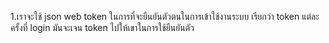1.เราจะใช้ json web token ในการที่จะยืนยันตัวตนในการเข้าใช้งานระบบ เรียกว่า token แต่ละครั้งที่ login มันจะเจน token ไปให้เขาในการใช้ยืนยันตัว